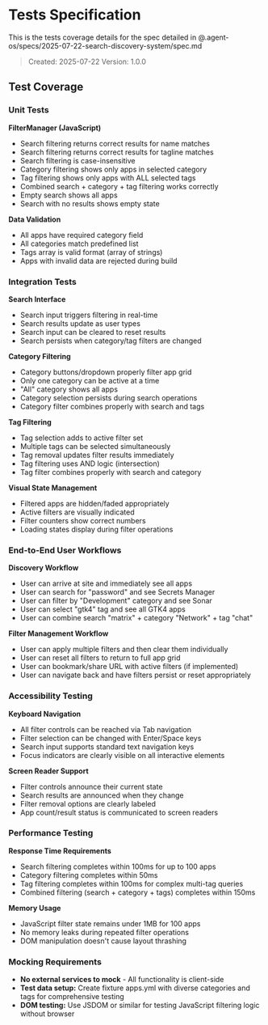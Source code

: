 # Tests Specification

This is the tests coverage details for the spec detailed in @.agent-os/specs/2025-07-22-search-discovery-system/spec.md

> Created: 2025-07-22
> Version: 1.0.0

## Test Coverage

### Unit Tests

**FilterManager (JavaScript)**
- Search filtering returns correct results for name matches
- Search filtering returns correct results for tagline matches  
- Search filtering is case-insensitive
- Category filtering shows only apps in selected category
- Tag filtering shows only apps with ALL selected tags
- Combined search + category + tag filtering works correctly
- Empty search shows all apps
- Search with no results shows empty state

**Data Validation**
- All apps have required category field
- All categories match predefined list
- Tags array is valid format (array of strings)
- Apps with invalid data are rejected during build

### Integration Tests

**Search Interface**
- Search input triggers filtering in real-time
- Search results update as user types
- Search input can be cleared to reset results
- Search persists when category/tag filters are changed

**Category Filtering**
- Category buttons/dropdown properly filter app grid
- Only one category can be active at a time
- "All" category shows all apps
- Category selection persists during search operations
- Category filter combines properly with search and tags

**Tag Filtering**
- Tag selection adds to active filter set
- Multiple tags can be selected simultaneously  
- Tag removal updates filter results immediately
- Tag filtering uses AND logic (intersection)
- Tag filter combines properly with search and category

**Visual State Management**
- Filtered apps are hidden/faded appropriately
- Active filters are visually indicated
- Filter counters show correct numbers
- Loading states display during filter operations

### End-to-End User Workflows

**Discovery Workflow**
- User can arrive at site and immediately see all apps
- User can search for "password" and see Secrets Manager
- User can filter by "Development" category and see Sonar
- User can select "gtk4" tag and see all GTK4 apps
- User can combine search "matrix" + category "Network" + tag "chat"

**Filter Management Workflow**
- User can apply multiple filters and then clear them individually
- User can reset all filters to return to full app grid
- User can bookmark/share URL with active filters (if implemented)
- User can navigate back and have filters persist or reset appropriately

### Accessibility Testing

**Keyboard Navigation**
- All filter controls can be reached via Tab navigation
- Filter selection can be changed with Enter/Space keys
- Search input supports standard text navigation keys
- Focus indicators are clearly visible on all interactive elements

**Screen Reader Support**
- Filter controls announce their current state
- Search results are announced when they change
- Filter removal options are clearly labeled
- App count/result status is communicated to screen readers

### Performance Testing

**Response Time Requirements**
- Search filtering completes within 100ms for up to 100 apps
- Category filtering completes within 50ms
- Tag filtering completes within 100ms for complex multi-tag queries
- Combined filtering (search + category + tags) completes within 150ms

**Memory Usage**
- JavaScript filter state remains under 1MB for 100 apps
- No memory leaks during repeated filter operations
- DOM manipulation doesn't cause layout thrashing

### Mocking Requirements

- **No external services to mock** - All functionality is client-side
- **Test data setup:** Create fixture apps.yml with diverse categories and tags for comprehensive testing
- **DOM testing:** Use JSDOM or similar for testing JavaScript filtering logic without browser